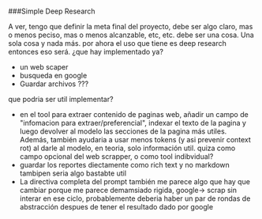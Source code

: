 ####


###Simple Deep Research

A ver, tengo que definir la meta final del proyecto, debe ser algo claro, mas o menos peciso, mas o menos alcanzable, etc, etc. debe ser una cosa. Una sola cosa y nada más. por ahora el uso que tiene es deep research entonces eso será.
¿que hay implementado ya? 
- un web scaper
- busqueda en google
- Guardar archivos ???

que podria ser util implementar? 

- en el tool para extraer contenido de paginas web, añadir un campo de "infomacion para extraer/preferencial", indexar el texto de la pagina y luego devolver al modelo las secciones de la pagina más utiles. Además, también ayudaria a usar menos tokens (y asi prevenir context rot) al darle al modelo, en teoria, solo información util. quiza como campo opcional del web scrapper, o como tool indibvidual? 
- guardar los reportes diectamente como rich text y no markdown tambipen seria algo bastabte util 
- La directiva completa del prompt también me parece algo que hay que cambiar porque me parece demamsiado rigida, google-> scrap sin interar en ese ciclo, probablemente deberia haber un par de rondas de abstracción despues de tener el resultado dado por google
